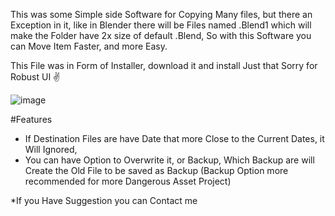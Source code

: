 This was some Simple side Software for Copying Many files, but there an Exception in it, like in Blender there will be Files named .Blend1 which will make the Folder have 2x size of default .Blend, So with this Software you can Move Item Faster, and more Easy.

This File was in Form of Installer, download it and install Just that Sorry for Robust UI ✌

![image](https://github.com/user-attachments/assets/b250f3fe-b54a-4fe2-9553-825582ae2804)

#Features
- If Destination Files are have Date that more Close to the Current Dates, it Will Ignored,
- You can have Option to Overwrite it, or Backup, Which Backup are will Create the Old File to be saved as Backup (Backup Option more recommended for more Dangerous Asset Project)

*If you Have Suggestion you can Contact me
